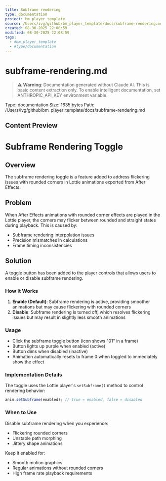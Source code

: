 ```yaml
---
title: Subframe rendering
type: documentation
project: bm_player_template
source: /Users/ivg/github/bm_player_template/docs/subframe-rendering.md
created: 08-30-2025 22:08:59
modified: 08-30-2025 22:08:59
tags:
  - #bm_player_template
  - #type/documentation
---
```


# subframe-rendering.md

> ⚠️ **Warning**: Documentation generated without Claude AI. This is basic content extraction only.
> To enable intelligent documentation, set ANTHROPIC_API_KEY environment variable.

Type: documentation
Size: 1635 bytes
Path: /Users/ivg/github/bm_player_template/docs/subframe-rendering.md

## Content Preview

# Subframe Rendering Toggle

## Overview
The subframe rendering toggle is a feature added to address flickering issues with rounded corners in Lottie animations exported from After Effects.

## Problem
When After Effects animations with rounded corner effects are played in the Lottie player, the corners may flicker between rounded and straight states during playback. This is caused by:
- Subframe rendering interpolation issues
- Precision mismatches in calculations
- Frame timing inconsistencies

## Solution
A toggle button has been added to the player controls that allows users to enable or disable subframe rendering.

### How It Works
1. **Enable (Default)**: Subframe rendering is active, providing smoother animations but may cause flickering with rounded corners
2. **Disable**: Subframe rendering is turned off, which resolves flickering issues but may result in slightly less smooth animations

### Usage
- Click the subframe toggle button (icon shows "01" in a frame)
- Button lights up purple when enabled (active)
- Button dims when disabled (inactive)
- Animation automatically resets to frame 0 when toggled to immediately show the effect

### Implementation Details
The toggle uses the Lottie player's `setSubframe()` method to control rendering behavior:
```javascript
anim.setSubframe(enabled); // true = enabled, false = disabled
```

### When to Use
Disable subframe rendering when you experience:
- Flickering rounded corners
- Unstable path morphing
- Jittery shape animations

Keep it enabled for:
- Smooth motion graphics
- Regular animations without rounded corners
- High frame rate playback requirements